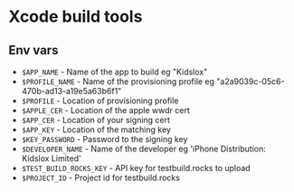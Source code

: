 # Xcode build tools

## Env vars

* `$APP_NAME` - Name of the app to build eg "Kidslox"
* `$PROFILE_NAME` - Name of the provisioning profile eg "a2a9039c-05c6-470b-ad13-a19e5a63b6f1"
* `$PROFILE` - Location of provisioning profile
* `$APPLE_CER` - Location of the apple wwdr cert
* `$APP_CER` - Location of your signing cert
* `$APP_KEY` - Location of the matching key
* `$KEY_PASSWORD` - Password to the signing key
* `$DEVELOPER_NAME` - Name of the developer eg 'iPhone Distribution: Kidslox Limited'
* `$TEST_BUILD_ROCKS_KEY` - API key for testbuild.rocks to upload
* `$PROJECT_ID` - Project id for testbuild.rocks
